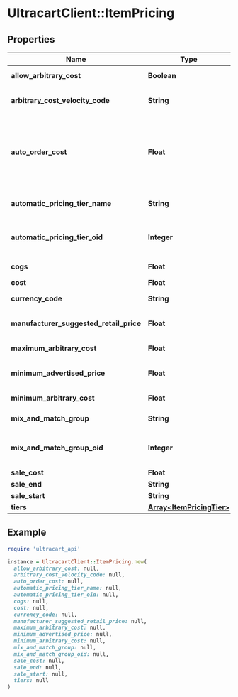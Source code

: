 # UltracartClient::ItemPricing

## Properties

| Name | Type | Description | Notes |
| ---- | ---- | ----------- | ----- |
| **allow_arbitrary_cost** | **Boolean** | Allow arbitrary cost | [optional] |
| **arbitrary_cost_velocity_code** | **String** | Arbitrary cost velocity code | [optional] |
| **auto_order_cost** | **Float** | Cost if customer selects to receive item on auto order.  Set to zero to delete. | [optional] |
| **automatic_pricing_tier_name** | **String** | Automatic pricing tier name | [optional] |
| **automatic_pricing_tier_oid** | **Integer** | Automatic pricing tier object identifier | [optional] |
| **cogs** | **Float** | Cost of goods sold | [optional] |
| **cost** | **Float** | Cost | [optional] |
| **currency_code** | **String** | Currency code | [optional] |
| **manufacturer_suggested_retail_price** | **Float** | Manufacturer suggested retail price | [optional] |
| **maximum_arbitrary_cost** | **Float** | Maximum arbitrary cost | [optional] |
| **minimum_advertised_price** | **Float** | Minimum advertised price | [optional] |
| **minimum_arbitrary_cost** | **Float** | Minimum arbitrary cost | [optional] |
| **mix_and_match_group** | **String** | Mix and match group | [optional] |
| **mix_and_match_group_oid** | **Integer** | Mix and match group object identifier | [optional] |
| **sale_cost** | **Float** | Sale cost | [optional] |
| **sale_end** | **String** | Sale end | [optional] |
| **sale_start** | **String** | Sale start | [optional] |
| **tiers** | [**Array&lt;ItemPricingTier&gt;**](ItemPricingTier.md) | Tiers | [optional] |

## Example

```ruby
require 'ultracart_api'

instance = UltracartClient::ItemPricing.new(
  allow_arbitrary_cost: null,
  arbitrary_cost_velocity_code: null,
  auto_order_cost: null,
  automatic_pricing_tier_name: null,
  automatic_pricing_tier_oid: null,
  cogs: null,
  cost: null,
  currency_code: null,
  manufacturer_suggested_retail_price: null,
  maximum_arbitrary_cost: null,
  minimum_advertised_price: null,
  minimum_arbitrary_cost: null,
  mix_and_match_group: null,
  mix_and_match_group_oid: null,
  sale_cost: null,
  sale_end: null,
  sale_start: null,
  tiers: null
)
```

